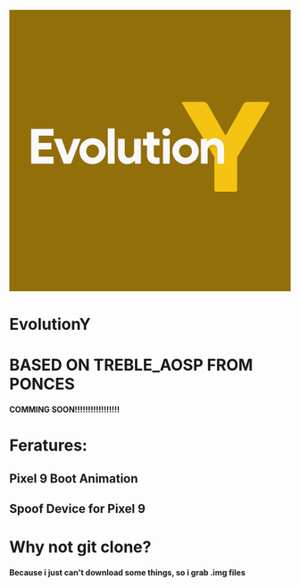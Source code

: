 ![Alt text](EvolutionYLogo.png)

# EvolutionY

# BASED ON TREBLE_AOSP FROM PONCES

#### COMMING SOON!!!!!!!!!!!!!!!!!

# Feratures:

## Pixel 9 Boot Animation

## Spoof Device for Pixel 9

# Why not git clone?

#### Because i just can't download some things, so i grab .img files
